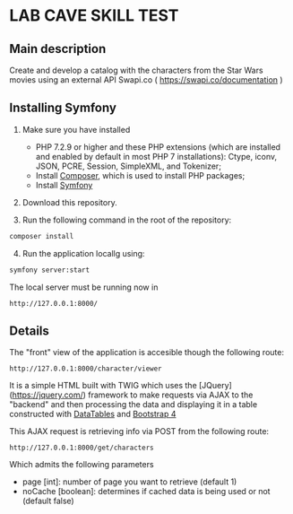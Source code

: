 LAB CAVE SKILL TEST
=======================

## Main description
Create and develop a catalog with the characters from the Star Wars movies using an external API Swapi.co ( https://swapi.co/documentation )

## Installing Symfony
1. Make sure you have installed
    - PHP 7.2.9 or higher and these PHP extensions (which are installed and enabled by default in most PHP 7 installations): Ctype, iconv, JSON, PCRE, Session, SimpleXML, and Tokenizer;
    - Install [Composer](http://getcomposer.org), which is used to install PHP packages;
    - Install [Symfony](https://symfony.com/download)

2. Download this repository.

3. Run the following command in the root of the repository:
```bash
composer install
```

4. Run the application locallg using:
```bash
symfony server:start
```
The local server must be running now in 
```
http://127.0.0.1:8000/
```

## Details

The "front" view of the application is accesible though the following route:

```
http://127.0.0.1:8000/character/viewer
```

It is a simple HTML built with TWIG which uses the [JQuery] (https://jquery.com/) framework to make requests via AJAX 
to the "backend" and then processing the data and displaying it in a table constructed with [DataTables](https://datatables.net/) and [Bootstrap 4](https://getbootstrap.com/)

This AJAX request is retrieving info via POST from the following route:
```
http://127.0.0.1:8000/get/characters
```
Which admits the following parameters
- page [int]: number of page you want to retrieve (default 1)
- noCache [boolean]: determines if cached data is being used or not (default false)
